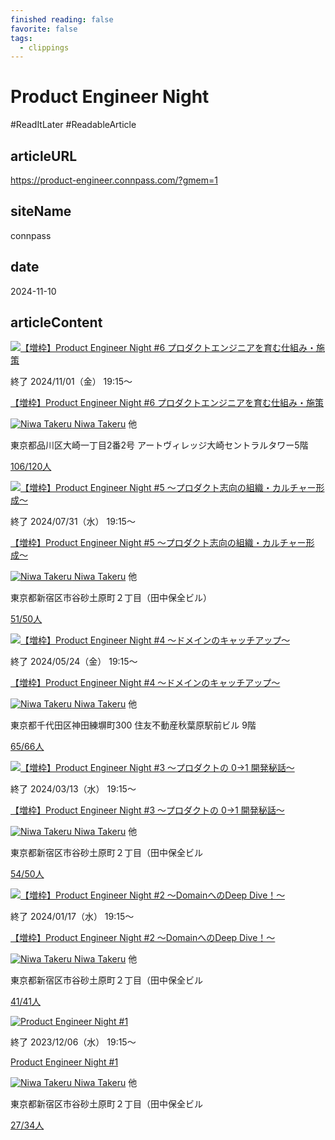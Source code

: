 ```yaml
---
finished reading: false
favorite: false
tags:
  - clippings
---
```

# Product Engineer Night
  #ReadItLater 
 #ReadableArticle

## articleURL
https://product-engineer.connpass.com/?gmem=1

## siteName
connpass

## date
2024-11-10

## articleContent
[![【増枠】Product Engineer Night #6 プロダクトエンジニアを育む仕組み・施策](https://media.connpass.com/thumbs/0c/27/0c277f192a2c6bd13920ecbdf0a2e133.png)](https://product-engineer.connpass.com/event/333899/)

終了 2024/11/01（金） 19:15〜

[【増枠】Product Engineer Night #6 プロダクトエンジニアを育む仕組み・施策](https://product-engineer.connpass.com/event/333899/)

 [![Niwa Takeru](https://media.connpass.com/thumbs/b2/2b/b22b54442966bdeb6c770a63e9be7e88.png) Niwa Takeru](https://connpass.com/user/niwa-takeru/) 他

東京都品川区大崎一丁目2番2号 アートヴィレッジ大崎セントラルタワー5階

[106/120人](https://product-engineer.connpass.com/event/333899/participation/)

[![【増枠】Product Engineer Night #5 〜プロダクト志向の組織・カルチャー形成〜](https://media.connpass.com/thumbs/7c/5a/7c5a70ba44852152172e63a4363877ea.png)](https://product-engineer.connpass.com/event/323498/)

終了 2024/07/31（水） 19:15〜

[【増枠】Product Engineer Night #5 〜プロダクト志向の組織・カルチャー形成〜](https://product-engineer.connpass.com/event/323498/)

 [![Niwa Takeru](https://media.connpass.com/thumbs/b2/2b/b22b54442966bdeb6c770a63e9be7e88.png) Niwa Takeru](https://connpass.com/user/niwa-takeru/) 他

東京都新宿区市谷砂土原町２丁目（田中保全ビル）

[51/50人](https://product-engineer.connpass.com/event/323498/participation/)

[![【増枠】Product Engineer Night #4 〜ドメインのキャッチアップ〜](https://media.connpass.com/thumbs/b4/c0/b4c0e66b45406526f792450b4473c760.png)](https://product-engineer.connpass.com/event/318149/)

終了 2024/05/24（金） 19:15〜

[【増枠】Product Engineer Night #4 〜ドメインのキャッチアップ〜](https://product-engineer.connpass.com/event/318149/)

 [![Niwa Takeru](https://media.connpass.com/thumbs/b2/2b/b22b54442966bdeb6c770a63e9be7e88.png) Niwa Takeru](https://connpass.com/user/niwa-takeru/) 他

東京都千代田区神田練塀町300 住友不動産秋葉原駅前ビル 9階

[65/66人](https://product-engineer.connpass.com/event/318149/participation/)

[![【増枠】Product Engineer Night #3 〜プロダクトの 0→1 開発秘話〜](https://media.connpass.com/thumbs/15/5c/155cc6c57eba13ad3203a9992e8c32ef.png)](https://product-engineer.connpass.com/event/311582/)

終了 2024/03/13（水） 19:15〜

[【増枠】Product Engineer Night #3 〜プロダクトの 0→1 開発秘話〜](https://product-engineer.connpass.com/event/311582/)

 [![Niwa Takeru](https://media.connpass.com/thumbs/b2/2b/b22b54442966bdeb6c770a63e9be7e88.png) Niwa Takeru](https://connpass.com/user/niwa-takeru/) 他

東京都新宿区市谷砂土原町２丁目（田中保全ビル

[54/50人](https://product-engineer.connpass.com/event/311582/participation/)

[![【増枠】Product Engineer Night #2 〜DomainへのDeep Dive！〜](https://media.connpass.com/thumbs/c2/92/c2926e8efe72cc7b8d019e80dedd4cac.png)](https://product-engineer.connpass.com/event/305777/)

終了 2024/01/17（水） 19:15〜

[【増枠】Product Engineer Night #2 〜DomainへのDeep Dive！〜](https://product-engineer.connpass.com/event/305777/)

 [![Niwa Takeru](https://media.connpass.com/thumbs/b2/2b/b22b54442966bdeb6c770a63e9be7e88.png) Niwa Takeru](https://connpass.com/user/niwa-takeru/) 他

東京都新宿区市谷砂土原町２丁目（田中保全ビル

[41/41人](https://product-engineer.connpass.com/event/305777/participation/)

[![Product Engineer Night #1](https://media.connpass.com/thumbs/22/3b/223b36050950913ef1e4e6d0573c5c4d.png)](https://product-engineer.connpass.com/event/301502/)

終了 2023/12/06（水） 19:15〜

[Product Engineer Night #1](https://product-engineer.connpass.com/event/301502/)

 [![Niwa Takeru](https://media.connpass.com/thumbs/b2/2b/b22b54442966bdeb6c770a63e9be7e88.png) Niwa Takeru](https://connpass.com/user/niwa-takeru/) 他

東京都新宿区市谷砂土原町２丁目（田中保全ビル

[27/34人](https://product-engineer.connpass.com/event/301502/participation/)